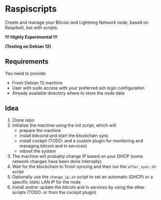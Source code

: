 # Raspiscripts

Create and manage your Bitcoin and Lightning Network node, based on Raspibolt, but with scripts.

**!!! Highly Experimental !!!**

**(Testing on Debian 12)**

## Requirements

You need to provide:
- Fresh Debian 12 machine
- User with sudo access with your preferred ssh login configuration
- Already available directory where to store the node data

## Idea

1. Clone repo
2. Initialize the machine using the init script, which will:
    - prepare the machine
    - install bitcoind and start the blockchain sync
    - install cockpit (TODO: and a custom plugin for monitoring and managing bitcoin and ln services)
    - reboot the system
3. The machine will probably change IP based on your DHCP (some network changes have been done internally)
4. Wait for the blockchain to finish syncing and then run the `after_sync.sh` script
5. Optionally use the `change_ip.sh` script to set an automatic (DHCP) or a specific static LAN IP for the node
4. Install and/or update the bitcoin and ln services by using the other scripts (TODO: or from the cockpit plugin)
